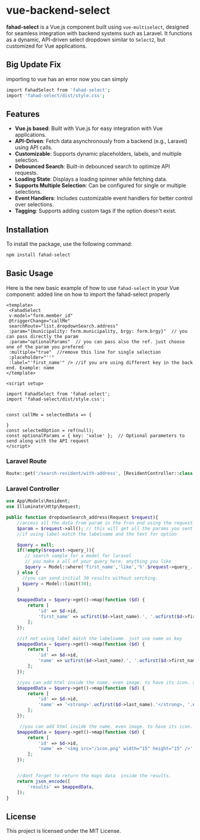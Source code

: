 # vue-backend-select

**fahad-select** is a Vue.js component built using `vue-multiselect`, designed for seamless integration with backend systems such as Laravel. It functions as a dynamic, API-driven select dropdown similar to `Select2`, but customized for Vue applications.

## Big Update Fix
importing to vue has an error
now you can simply
```bash
import FahadSelect from 'fahad-select';
import 'fahad-select/dist/style.css';
````
## Features

- **Vue.js based**: Built with Vue.js for easy integration with Vue applications.
- **API-Driven**: Fetch data asynchronously from a backend (e.g., Laravel) using API calls.
- **Customizable**: Supports dynamic placeholders, labels, and multiple selection.
- **Debounced Search**: Built-in debounced search to optimize API requests.
- **Loading State**: Displays a loading spinner while fetching data.
- **Supports Multiple Selection**: Can be configured for single or multiple selections.
- **Event Handlers**: Includes customizable event handlers for better control over selections.
- **Tagging**: Supports adding custom tags if the option doesn't exist.

## Installation

To install the package, use the following command:

```bash
npm install fahad-select
```

## Basic Usage

Here is the new basic example of how to use `fahad-select` in your Vue component:
added line on how to import the fahad-select properly

```vue
<template>
 <FahadSelect
 v-model="form.member_id"
 @triggerChange="callMe"
 searchRoute="list.dropdownSearch.address"
 :param="{municipality: form.municipality, brgy: form.brgy}"  // you can pass directly the param
 :param="optionalParams"  // you can pass also the ref. just choose one of the param you prefered
 :multiple="true"  //remove this line for single selection
 :placeholder="''"
 :label="'first_name'" /> //if you are using different key in the back end. Example: name 
</template>

<script setup>

import FahadSelect from 'fahad-select';
import 'fahad-select/dist/style.css';


const callMe = selectedData => {

}
const selectedOption = ref(null);
const optionalParams = { key: 'value' };  // Optional parameters to send along with the API request
</script>
```

### Laravel Route

```php
Route::get('/search-resident/with-address', [ResidentController::class, 'dropdownSearch_address'])->name('list.dropdownSearch.address');
```

### Laravel Controller

```php
use App\Models\Resident;
use Illuminate\Http\Request;

public function dropdownSearch_address(Request $request){
    //access all the data from param in the fron end using the request.
    $param = $request->all(); // this will get all the params you sent fron the front end
    //if using label match the labelname and the text for option

    $query = null;
    if(!empty($request->query_)){
       // search sample for a model for laravel
       // you make a all of your query here. anything you like
       $query = Model::where('first_name','like','%'.$request->query_.'%')->limit(30);
    } else {
      //you can send initial 30 results without serching.
      $query = Model::limit(30);
    }

    $mappedData = $query->get()->map(function ($d) {
        return [
            'id' => $d->id,
            'first_name' => ucfirst($d->last_name).', '.ucfirst($d->first_name),
        ];
    });

    //if not using label match the labelname. just use name as key
    $mappedData = $query->get()->map(function ($d) {
        return [
            'id' => $d->id,
            'name' => ucfirst($d->last_name).', '.ucfirst($d->first_name),
        ];
    });

    //you can add html inside the name. even image. to have its icon. and it will work.
    $mappedData = $query->get()->map(function ($d) {
        return [
            'id' => $d->id,
            'name' => '<strong>'.ucfirst($d->last_name).'</strong>, '.ucfirst($d->first_name),
        ];
    });

     //you can add html inside the name. even image. to have its icon. and it will work.
    $mappedData = $query->get()->map(function ($d) {
        return [
            'id' => $d->id,
            'name' => '<img src="/icon.png" width="15" height="15" />'.ucfirst($d->last_name).', '.ucfirst($d->first_name),
        ];
    });


    //dont forget to return the maps data  inside the results.
    return json_encode([
        'results' => $mappedData,
    ]);
}
```

## License

This project is licensed under the MIT License.

